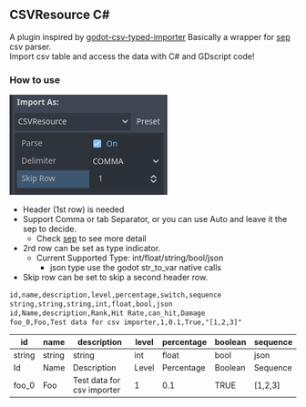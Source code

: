 ## CSVResource C#
A plugin inspired by [godot-csv-typed-importer](https://github.com/citizenll/godot-csv-typed-importer.git) 
Basically a wrapper for [sep](https://github.com/nietras/Sep.git) csv parser.  
Import csv table and access the data with C# and GDscript code! 

### How to use
![alt text](image.png)
- Header (1st row) is needed
- Support Comma or tab Separator, or you can use Auto and leave it the sep to decide.
  - Check [sep](https://github.com/nietras/Sep.git) to see more detail
- 2rd row can be set as type indicator.
  - Current Supported Type: int/float/string/bool/json
    - json type use the godot str_to_var native calls
- Skip row can be set to skip a second header row.

```
id,name,description,level,percentage,switch,sequence
string,string,string,int,float,bool,json
id,Name,description,Rank,Hit Rate,can_hit,Damage
foo_0,Foo,Test data for csv importer,1,0.1,True,"[1,2,3]"
```

| id     | name   | description                | level | percentage | boolean | sequence |
| ------ | ------ | -------------------------- | ----- | ---------- | ------- | -------- |
| string | string | string                     | int   | float      | bool    | json     |
| Id     | Name   | Description                | Level | Percentage | Boolean | Sequence |
| foo_0  | Foo    | Test data for csv importer | 1     | 0.1        | TRUE    | [1,2,3]  |


